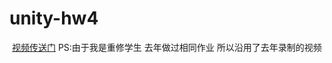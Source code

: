 # unity-hw4
  [视频传送门](http://v.youku.com/v_show/id_XMzU0NTk3ODczMg==.html?spm=a2h3j.8428770.3416059.1)
PS:由于我是重修学生 去年做过相同作业 所以沿用了去年录制的视频
